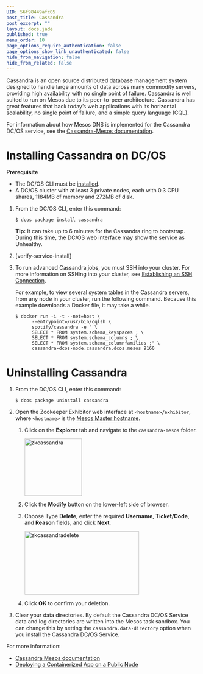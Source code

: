```yaml
---
UID: 56f98449afc05
post_title: Cassandra
post_excerpt: ""
layout: docs.jade
published: true
menu_order: 10
page_options_require_authentication: false
page_options_show_link_unauthenticated: false
hide_from_navigation: false
hide_from_related: false
---
```

Cassandra is an open source distributed database management system designed to handle large amounts of data across many commodity servers, providing high availability with no single point of failure. Cassandra is well suited to run on Mesos due to its peer-to-peer architecture. Cassandra has great features that back today’s web applications with its horizontal scalability, no single point of failure, and a simple query language (CQL).

For information about how Mesos DNS is implemented for the Cassandra DC/OS service, see the <a href="http://mesosphere.github.io/cassandra-mesos/docs/mesos-dns.html" target="_blank">Cassandra-Mesos documentation</a>.

# <a name="cassandrainstall"></a>Installing Cassandra on DC/OS

**Prerequisite**

*   The DC/OS CLI must be [installed][1].
*   A DC/OS cluster with at least 3 private nodes, each with 0.3 CPU shares, 1184MB of memory and 272MB of disk.

1.  From the DC/OS CLI, enter this command:
    
        $ dcos package install cassandra
        
    
    **Tip:** It can take up to 6 minutes for the Cassandra ring to bootstrap. During this time, the DC/OS web interface may show the service as Unhealthy.

2.  [verify-service-install]

3.  To run advanced Cassandra jobs, you must SSH into your cluster. For more information on SSHing into your cluster, see [Establishing an SSH Connection][2].
    
    For example, to view several system tables in the Cassandra servers, from any node in your cluster, run the following command. Because this example downloads a Docker file, it may take a while.
    
        $ docker run -i -t --net=host \
              --entrypoint=/usr/bin/cqlsh \
              spotify/cassandra -e " \
              SELECT * FROM system.schema_keyspaces ; \
              SELECT * FROM system.schema_columns ; \
              SELECT * FROM system.schema_columnfamilies ;" \
              cassandra-dcos-node.cassandra.dcos.mesos 9160
        

# <a name="uninstall"></a>Uninstalling Cassandra

1.  From the DC/OS CLI, enter this command:
    
        $ dcos package uninstall cassandra
        

2.  Open the Zookeeper Exhibitor web interface at `<hostname>/exhibitor`, where `<hostname>` is the [Mesos Master hostname][3].
    
    1.  Click on the **Explorer** tab and navigate to the `cassandra-mesos` folder.
        
        <a href="/wp-content/uploads/2015/12/zkcassandra.png" rel="attachment wp-att-1329"><img src="/wp-content/uploads/2015/12/zkcassandra-150x150.png" alt="zkcassandra" width="150" height="150" class="alignnone size-thumbnail wp-image-1329" /></a>
    
    2.  Click the **Modify** button on the lower-left side of browser.
    
    3.  Choose Type **Delete**, enter the required **Username**, **Ticket/Code**, and **Reason** fields, and click **Next**.
        
        <a href="/wp-content/uploads/2015/12/zkcassandradelete.png" rel="attachment wp-att-1332"><img src="/wp-content/uploads/2015/12/zkcassandradelete-600x334.png" alt="zkcassandradelete" width="300" height="167" class="alignnone size-medium wp-image-1332" /></a>
    
    4.  Click **OK** to confirm your deletion.

3.  Clear your data directories. By default the Cassandra DC/OS Service data and log directories are written into the Mesos task sandbox. You can change this by setting the `cassandra.data-directory` option when you install the Cassandra DC/OS Service.

For more information:

*   <a href="http://mesosphere.github.io/cassandra-mesos/" target="_blank">Cassandra Mesos documentation</a>
*   [Deploying a Containerized App on a Public Node][4]

 [1]: /usage/cli/install/
 [2]: /administration/sshcluster/
 [3]: /administration/installing/awscluster#launchdcos
 [4]: /usage/tutorials/containerized-app/
